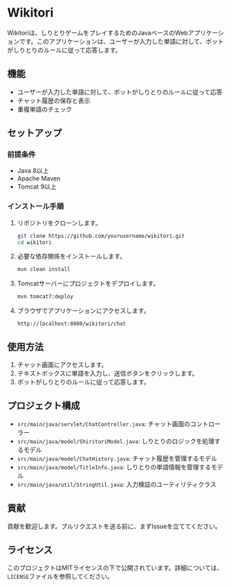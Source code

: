 # Wikitori

Wikitoriは、しりとりゲームをプレイするためのJavaベースのWebアプリケーションです。このアプリケーションは、ユーザーが入力した単語に対して、ボットがしりとりのルールに従って応答します。

## 機能

- ユーザーが入力した単語に対して、ボットがしりとりのルールに従って応答
- チャット履歴の保存と表示
- 重複単語のチェック

## セットアップ

### 前提条件

- Java 8以上
- Apache Maven
- Tomcat 9以上

### インストール手順

1. リポジトリをクローンします。

    ```sh
    git clone https://github.com/yourusername/wikitori.git
    cd wikitori
    ```

2. 必要な依存関係をインストールします。

    ```sh
    mvn clean install
    ```

3. Tomcatサーバーにプロジェクトをデプロイします。

    ```sh
    mvn tomcat7:deploy
    ```

4. ブラウザでアプリケーションにアクセスします。

    ```
    http://localhost:8080/wikitori/chat
    ```

## 使用方法

1. チャット画面にアクセスします。
2. テキストボックスに単語を入力し、送信ボタンをクリックします。
3. ボットがしりとりのルールに従って応答します。

## プロジェクト構成

- `src/main/java/servlet/ChatController.java`: チャット画面のコントローラー
- `src/main/java/model/ShiritoriModel.java`: しりとりのロジックを処理するモデル
- `src/main/java/model/ChatHistory.java`: チャット履歴を管理するモデル
- `src/main/java/model/TitleInfo.java`: しりとりの単語情報を管理するモデル
- `src/main/java/util/StringUtil.java`: 入力検証のユーティリティクラス

## 貢献

貢献を歓迎します。プルリクエストを送る前に、まずIssueを立ててください。

## ライセンス

このプロジェクトはMITライセンスの下で公開されています。詳細については、`LICENSE`ファイルを参照してください。
